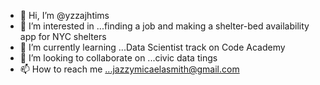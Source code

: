 - 👋 Hi, I’m @yzzajhtims
- 👀 I’m interested in ...finding a job and making a shelter-bed availability app for NYC shelters
- 🌱 I’m currently learning ...Data Scientist track on Code Academy
- 💞️ I’m looking to collaborate on ...civic data tings
- 📫 How to reach me ...jazzymicaelasmith@gmail.com

<!---
yzzajhtims/yzzajhtims is a ✨ special ✨ repository because its `README.md` (this file) appears on your GitHub profile.
You can click the Preview link to take a look at your changes.
--->
